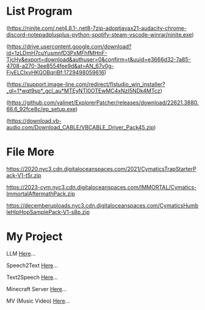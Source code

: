 # List Program
(https://ninite.com/.net4.8.1-.net8-7zip-adoptjavax21-audacity-chrome-discord-notepadplusplus-python-spotify-steam-vscode-winrar/ninite.exe)

(https://drive.usercontent.google.com/download?id=1zLDmH7cuYusmnfD3PxMFhfMHnF-TjcHy&export=download&authuser=0&confirm=t&uuid=e3666d32-7a85-4708-a270-3ee8554fee9d&at=AN_67v0g-FiyELCIxvHKGOBqriBf:1729498059616)

(https://support.image-line.com/redirect/flstudio_win_installer?_gl=1*wqt9sp*_gcl_au*MTEyNTI0OTEwMC4xNzI5NDk4MTcz)

(https://github.com/valinet/ExplorerPatcher/releases/download/22621.3880.66.6_92fce8c/ep_setup.exe)

(https://download.vb-audio.com/Download_CABLE/VBCABLE_Driver_Pack45.zip)

# File More

https://2020.nyc3.cdn.digitaloceanspaces.com/2021/CymaticsTrapStarterPack-V1-t5r.zip

https://2023-cym.nyc3.cdn.digitaloceanspaces.com/IMMORTAL/Cymatics-ImmortalAftermathPack.zip

https://decemberuploads.nyc3.cdn.digitaloceanspaces.com/CymaticsHumbleHipHopSamplePack-V1-s8p.zip

# My Project
LLM [Here](https://github.com/MonxKowit0025/My-Program/tree/main/LLM)...

Speech2Text [Here](https://github.com/MonxKowit0025/My-Program/tree/main/Speech2Text)...

Text2Speech [Here](https://github.com/MonxKowit0025/My-Program/tree/main/Text2Speech)...

Minecraft Server [Here](https://github.com/MonxKowit0025/My-Program/tree/main/Minecraft%20Server)...

MV (Music Video) [Here](https://github.com/MonxKowit0025/My-Program/tree/main/Music%20video)...

